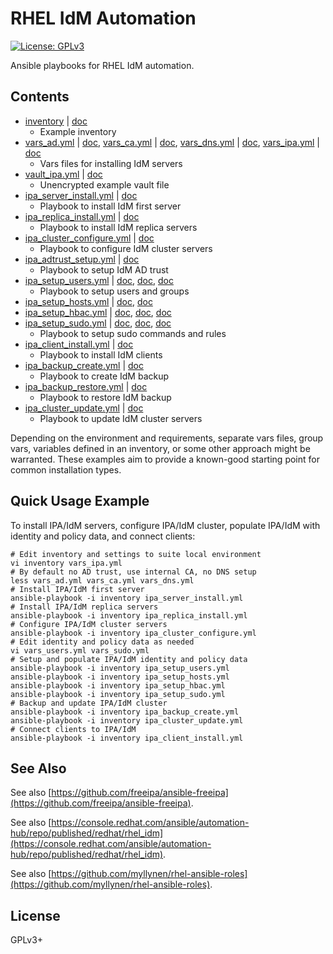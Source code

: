 # RHEL IdM Automation

[![License: GPLv3](https://img.shields.io/badge/license-GPLv3-brightgreen.svg)](https://www.gnu.org/licenses/gpl-3.0)

Ansible playbooks for RHEL IdM automation.

## Contents

* [inventory](inventory) | [doc](https://github.com/freeipa/ansible-freeipa#ansible-inventory-file)
  * Example inventory
* [vars_ad.yml](vars_ad.yml) | [doc](https://github.com/freeipa/ansible-freeipa/blob/master/README-trust.md),
  [vars_ca.yml](vars_ca.yml) | [doc](https://github.com/freeipa/ansible-freeipa/tree/master/roles/ipaserver#certificate-system-variables),
  [vars_dns.yml](vars_dns.yml) | [doc](https://github.com/freeipa/ansible-freeipa/tree/master/roles/ipaserver#dns-variables),
  [vars_ipa.yml](vars_ipa.yml) | [doc](https://github.com/freeipa/ansible-freeipa/tree/master/roles/ipaserver#base-variables)
  * Vars files for installing IdM servers
* [vault_ipa.yml](vault_ipa.yml) | [doc](https://github.com/freeipa/ansible-freeipa#ansible-inventory-file)
  * Unencrypted example vault file
* [ipa_server_install.yml](ipa_server_install.yml) | [doc](https://github.com/freeipa/ansible-freeipa/tree/master/roles/ipaserver)
  * Playbook to install IdM first server
* [ipa_replica_install.yml](ipa_replica_install.yml) | [doc](https://github.com/freeipa/ansible-freeipa/tree/master/roles/ipareplica)
  * Playbook to install IdM replica servers
* [ipa_cluster_configure.yml](ipa_cluster_configure.yml) | [doc](https://github.com/freeipa/ansible-freeipa)
  * Playbook to configure IdM cluster servers
* [ipa_adtrust_setup.yml](ipa_adtrust_setup.yml) | [doc](https://github.com/freeipa/ansible-freeipa/blob/master/README-trust.md)
  * Playbook to setup IdM AD trust
* [ipa_setup_users.yml](ipa_setup_users.yml) |
  [doc](https://github.com/freeipa/ansible-freeipa/blob/master/README-user.md),
  [doc](https://github.com/freeipa/ansible-freeipa/blob/master/README-group.md),
  [doc](https://github.com/freeipa/ansible-freeipa/blob/master/README-selfservice.md)
  * Playbook to setup users and groups
* [ipa_setup_hosts.yml](ipa_setup_hosts.yml) |
  [doc](https://github.com/freeipa/ansible-freeipa/blob/master/README-host.md),
  [doc](https://github.com/freeipa/ansible-freeipa/blob/master/README-hostgroup.md)
* [ipa_setup_hbac.yml](ipa_setup_hbac.yml) |
  [doc](https://github.com/freeipa/ansible-freeipa/blob/master/README-hbacsvc.md),
  [doc](https://github.com/freeipa/ansible-freeipa/blob/master/README-hbacsvcgroup.md),
  [doc](https://github.com/freeipa/ansible-freeipa/blob/master/README-hbacrule.md)
* [ipa_setup_sudo.yml](ipa_setup_sudo.yml) |
  [doc](https://github.com/freeipa/ansible-freeipa/blob/master/README-sudocmd.md),
  [doc](https://github.com/freeipa/ansible-freeipa/blob/master/README-sudocmdgroup.md),
  [doc](https://github.com/freeipa/ansible-freeipa/blob/master/README-sudorule.md)
  * Playbook to setup sudo commands and rules
* [ipa_client_install.yml](ipa_client_install.yml) | [doc](https://github.com/freeipa/ansible-freeipa/tree/master/roles/ipaclient)
  * Playbook to install IdM clients
* [ipa_backup_create.yml](ipa_backup_create.yml) | [doc](https://github.com/freeipa/ansible-freeipa/tree/master/roles/ipabackup)
  * Playbook to create IdM backup
* [ipa_backup_restore.yml](ipa_backup_restore.yml) | [doc](https://github.com/freeipa/ansible-freeipa/tree/master/roles/ipabackup)
  * Playbook to restore IdM backup
* [ipa_cluster_update.yml](ipa_cluster_update.yml) | [doc](https://access.redhat.com/documentation/en-us/red_hat_enterprise_linux/9/html/installing_identity_management/update-downgrade-ipa_installing-identity-management#updating_idm_packages)
  * Playbook to update IdM cluster servers

Depending on the environment and requirements, separate vars files,
group vars, variables defined in an inventory, or some other approach
might be warranted. These examples aim to provide a known-good starting
point for common installation types.

## Quick Usage Example

To install IPA/IdM servers, configure IPA/IdM cluster, populate IPA/IdM
with identity and policy data, and connect clients:

```
# Edit inventory and settings to suite local environment
vi inventory vars_ipa.yml
# By default no AD trust, use internal CA, no DNS setup
less vars_ad.yml vars_ca.yml vars_dns.yml
# Install IPA/IdM first server
ansible-playbook -i inventory ipa_server_install.yml
# Install IPA/IdM replica servers
ansible-playbook -i inventory ipa_replica_install.yml
# Configure IPA/IdM cluster servers
ansible-playbook -i inventory ipa_cluster_configure.yml
# Edit identity and policy data as needed
vi vars_users.yml vars_sudo.yml
# Setup and populate IPA/IdM identity and policy data
ansible-playbook -i inventory ipa_setup_users.yml
ansible-playbook -i inventory ipa_setup_hosts.yml
ansible-playbook -i inventory ipa_setup_hbac.yml
ansible-playbook -i inventory ipa_setup_sudo.yml
# Backup and update IPA/IdM cluster
ansible-playbook -i inventory ipa_backup_create.yml
ansible-playbook -i inventory ipa_cluster_update.yml
# Connect clients to IPA/IdM
ansible-playbook -i inventory ipa_client_install.yml
```

## See Also

See also
[https://github.com/freeipa/ansible-freeipa](https://github.com/freeipa/ansible-freeipa).

See also
[https://console.redhat.com/ansible/automation-hub/repo/published/redhat/rhel_idm](https://console.redhat.com/ansible/automation-hub/repo/published/redhat/rhel_idm).

See also
[https://github.com/myllynen/rhel-ansible-roles](https://github.com/myllynen/rhel-ansible-roles).

## License

GPLv3+
